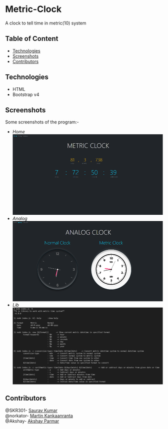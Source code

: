 # Metric-Clock
A clock to tell time in metric(10) system

  ## Table of Content
  - [Technologies](#technologies)
  - [Screenshots](#screenshots)
  - [Contributors](#contributors)
  
  ## Technologies
  - HTML
  - Bootstrap v4
  
  ## Screenshots
  Some screenshots of the program:-
  - *Home*<br />
  ![Home](https://github.com/SKR301/Metric-Clock/blob/main/ScreenShot/MetricClock.png)
  - *Analog*<br />
  ![Analog](https://github.com/SKR301/Metric-Clock/blob/main/ScreenShot/AnalogClock.png)
  - *Lib*<br />
  ![Help](https://github.com/SKR301/Metric-Clock/blob/main/ScreenShot/lib-help.png)
  
  ## Contributors
  @SKR301- [Saurav Kumar](https://github.com/SKR301) <br/>
  @norkator- [Martin Kankaanranta](https://github.com/norkator) <br/>
  @Akshay- [Akshay Parmar](https://github.com/Akshayaap) <br/>
